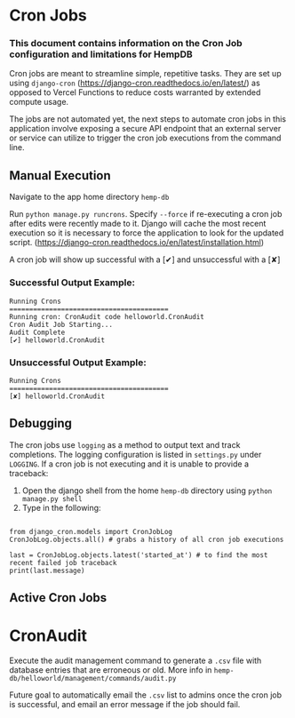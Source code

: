 # Cron Jobs

### This document contains information on the Cron Job configuration and limitations for HempDB

Cron jobs are meant to streamline simple, repetitive tasks. They are set up using `django-cron` (https://django-cron.readthedocs.io/en/latest/) as opposed to Vercel Functions to reduce costs warranted by extended compute usage. 

The jobs are not automated yet, the next steps to automate cron jobs in this application involve exposing a secure API endpoint that an external server or service can utilize to trigger the cron job executions from the command line.


## Manual Execution

Navigate to the app home directory `hemp-db`

Run `python manage.py runcrons`. Specify `--force` if re-executing a cron job after edits were recently made to it. Django will cache the most recent execution so it is necessary to force the application to look for the updated script. (https://django-cron.readthedocs.io/en/latest/installation.html)

A cron job will show up successful with a [✔] and unsuccessful with a [✘]

### Successful Output Example:

```
Running Crons
========================================
Running cron: CronAudit code helloworld.CronAudit
Cron Audit Job Starting...
Audit Complete
[✔] helloworld.CronAudit
```

### Unsuccessful Output Example:

```
Running Crons
========================================
[✘] helloworld.CronAudit
```


## Debugging

The cron jobs use `logging` as a method to output text and track completions. The logging configuration is listed in `settings.py` under `LOGGING`. If a cron job is not executing and it is unable to provide a traceback:

1. Open the django shell from the home `hemp-db` directory using `python manage.py shell`
2. Type in the following:
```

from django_cron.models import CronJobLog
CronJobLog.objects.all() # grabs a history of all cron job executions

last = CronJobLog.objects.latest('started_at') # to find the most recent failed job traceback
print(last.message)

```

## Active Cron Jobs

# CronAudit

Execute the audit management command to generate a `.csv` file with database entries that are erroneous or old. More info in `hemp-db/helloworld/management/commands/audit.py`

Future goal to automatically email the `.csv` list to admins once the cron job is successful, and email an error message if the job should fail.
